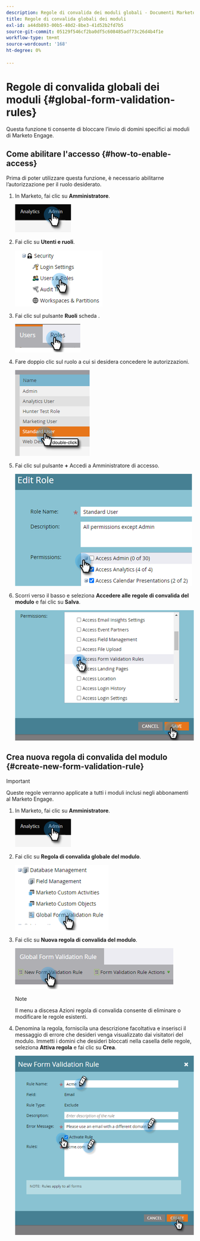 ```yaml
---
description: Regole di convalida dei moduli globali - Documenti Marketo - Documentazione del prodotto
title: Regole di convalida globali dei moduli
exl-id: a44db893-00b5-40d2-8be3-41d52b2fd7b5
source-git-commit: 05129f546cf2ba0df5c608485adf73c26d4b4f1e
workflow-type: tm+mt
source-wordcount: '168'
ht-degree: 0%

---
```


# Regole di convalida globali dei moduli {#global-form-validation-rules}

Questa funzione ti consente di bloccare l’invio di domini specifici ai moduli di Marketo Engage.

## Come abilitare l&#39;accesso {#how-to-enable-access}

Prima di poter utilizzare questa funzione, è necessario abilitarne l’autorizzazione per il ruolo desiderato.

1. In Marketo, fai clic su **Amministratore**.

   ![](assets/global-form-validation-rules-1.png)

1. Fai clic su **Utenti e ruoli**.

   ![](assets/global-form-validation-rules-2.png)

1. Fai clic sul pulsante **Ruoli** scheda .

   ![](assets/global-form-validation-rules-3.png)

1. Fare doppio clic sul ruolo a cui si desidera concedere le autorizzazioni.

   ![](assets/global-form-validation-rules-4.png)

1. Fai clic sul pulsante **+** Accedi a Amministratore di accesso.

   ![](assets/global-form-validation-rules-5.png)

1. Scorri verso il basso e seleziona **Accedere alle regole di convalida del modulo** e fai clic su **Salva**.

   ![](assets/global-form-validation-rules-6.png)

## Crea nuova regola di convalida del modulo {#create-new-form-validation-rule}

>[!IMPORTANT]
>
>Queste regole verranno applicate a tutti i moduli inclusi negli abbonamenti al Marketo Engage.

1. In Marketo, fai clic su **Amministratore**.

   ![](assets/global-form-validation-rules-7.png)

1. Fai clic su **Regola di convalida globale del modulo**.

   ![](assets/global-form-validation-rules-8.png)

1. Fai clic su **Nuova regola di convalida del modulo**.

   ![](assets/global-form-validation-rules-9.png)

   >[!NOTE]
   >
   >Il menu a discesa Azioni regola di convalida consente di eliminare o modificare le regole esistenti.

1. Denomina la regola, forniscila una descrizione facoltativa e inserisci il messaggio di errore che desideri venga visualizzato dai visitatori del modulo. Immetti i domini che desideri bloccati nella casella delle regole, seleziona **Attiva regola** e fai clic su **Crea**.

   ![](assets/global-form-validation-rules-10.png)
